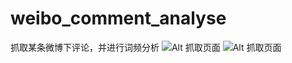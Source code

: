 # weibo_comment_analyse
抓取某条微博下评论，并进行词频分析
![Alt 抓取页面](http://7xn9bk.com1.z0.glb.clouddn.com/%E5%B1%8F%E5%B9%95%E5%BF%AB%E7%85%A7%202016-08-20%20%E4%B8%8B%E5%8D%882.21.13.png)
![Alt 抓取页面](http://7xn9bk.com1.z0.glb.clouddn.com/%E5%B1%8F%E5%B9%95%E5%BF%AB%E7%85%A7%202016-08-20%20%E4%B8%8B%E5%8D%884.16.20.png)
